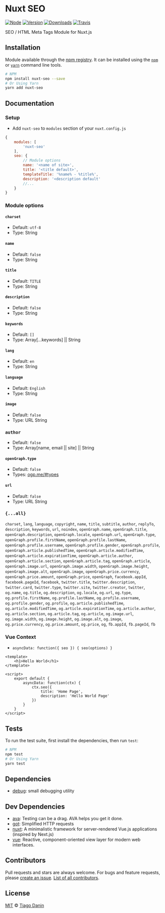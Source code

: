 # Nuxt SEO
[![Node](https://img.shields.io/node/v/nuxt-seo.svg?style=flat-square)](https://npmjs.org/package/nuxt-seo)
[![Version](https://img.shields.io/npm/v/nuxt-seo.svg?style=flat-square)](https://npmjs.org/package/nuxt-seo)
[![Downloads](https://img.shields.io/npm/dt/nuxt-seo.svg?style=flat-square)](https://npmjs.org/package/nuxt-seo)
[![Travis](https://img.shields.io/travis/TiagoDanin/Nuxt-SEO.svg?branch=master&style=flat-square)](https://travis-ci.org/TiagoDanin/Nuxt-SEO)

SEO / HTML Meta Tags Module for Nuxt.js


## Installation
Module available through the
[npm registry](https://www.npmjs.com/). It can be installed using the
[`npm`](https://docs.npmjs.com/getting-started/installing-npm-packages-locally)
or
[`yarn`](https://yarnpkg.com/en/)
command line tools.

```sh
# NPM
npm install nuxt-seo --save
# Or Using Yarn
yarn add nuxt-seo
```

## Documentation
### Setup

- Add `nuxt-seo` to `modules` section of your `nuxt.config.js`

```js
{
	modules: [
		'nuxt-seo'
	],
	seo: {
		// Module options
		name: '<name of site>',
		title: '<title default>',
		templateTitle: '%name% - %title%',
		description: '<description default'
		//...
	}
}
```

### Module options

#### `charset`
- Default: `utf-8`
- Type: String

#### `name`
- Default: `false`
- Type: String

#### `title`
- Default: `TITLE`
- Type: String

#### `description`
- Default: `false`
- Type: String

#### `keywords`
- Default: `[]`
- Type: Array[...keywords] || String

#### `lang`
- Default: `en`
- Type: String

#### `language`
- Default: `English`
- Type: String

#### `image`
- Default: `false`
- Type: URL String

### `author`
- Default: `false`
- Type: Array[name, email || site] || String

#### `openGraph.type`
- Default: `false`
- Types: [ogp.me/#types](http://ogp.me/#types)

#### `url`
- Default: `false`
- Type: URL String

### `{...all}`
`charset`, `lang`, `language`, `copyright`, `name`, `title`, `subtitle`, `author`, `replyTo`, `description`, `keywords`, `url`, `noindex`, `openGraph.name`, `openGraph.title`, `openGraph.description`, `openGraph.locale`, `openGraph.url`, `openGraph.type`, `openGraph.profile.firstName`, `openGraph.profile.lastName`, `openGraph.profile.username`, `openGraph.profile.gender`, `openGraph.profile`, `openGraph.article.publishedTime`, `openGraph.article.modifiedTime`, `openGraph.article.expirationTime`, `openGraph.article.author`, `openGraph.article.section`, `openGraph.article.tag`, `openGraph.article`, `openGraph.image.url`, `openGraph.image.width`, `openGraph.image.height`, `openGraph.image.alt`, `openGraph.image`, `openGraph.price.currency`, `openGraph.price.amount`, `openGraph.price`, `openGraph`, `facebook.appId`, `facebook.pageId`, `facebook`, `twitter.title`, `twitter.description`, `twitter.card`, `twitter.type`, `twitter.site`, `twitter.creator`, `twitter`, `og.name`, `og.title`, `og.description`, `og.locale`, `og.url`, `og.type`, `og.profile.firstName`, `og.profile.lastName`, `og.profile.username`, `og.profile.gender`, `og.profile`, `og.article.publishedTime`, `og.article.modifiedTime`, `og.article.expirationTime`, `og.article.author`, `og.article.section`, `og.article.tag`, `og.article`, `og.image.url`, `og.image.width`, `og.image.height`, `og.image.alt`, `og.image`, `og.price.currency`, `og.price.amount`, `og.price`, `og`, `fb.appId`, `fb.pageId`, `fb`

### Vue Context
- `asyncData: function({ seo }) { seo(options) }`

```vue
<template>
	<h1>Hello World</h1>
</template>

<script>
	export default {
		asyncData: function(ctx) {
			ctx.seo({
				title: 'Home Page',
				description: 'Hello World Page'
			})
		}
	}
</script>
```

## Tests
To run the test suite, first install the dependencies, then run `test`:

```sh
# NPM
npm test
# Or Using Yarn
yarn test
```

## Dependencies
- [debug](https://ghub.io/debug): small debugging utility

## Dev Dependencies
- [ava](https://ghub.io/ava): Testing can be a drag. AVA helps you get it done.
- [got](https://ghub.io/got): Simplified HTTP requests
- [nuxt](https://ghub.io/nuxt): A minimalistic framework for server-rendered Vue.js applications (inspired by Next.js)
- [vue](https://ghub.io/vue): Reactive, component-oriented view layer for modern web interfaces.


## Contributors
Pull requests and stars are always welcome. For bugs and feature requests, please [create an issue](https://github.com/TiagoDanin/Nuxt-SEO/issues). [List of all contributors](https://github.com/TiagoDanin/Nuxt-SEO/graphs/contributors).


## License
[MIT](LICENSE) © [Tiago Danin](https://TiagoDanin.github.io)
